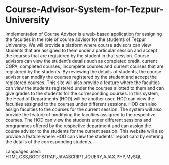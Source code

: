 # Course-Advisor-System-for-Tezpur-University

Implementation of Course Advisor is a web-based application for assigning the faculties in the role of course advisor for the students of Tezpur University. We will provide a platform where course advisors can view students that are assigned to them under a particular session and accept the courses that are registered by the student in that session. Course advisors can view the student’s details such as completed credit, current CGPA, completed courses, incomplete courses and current courses that are registered by the students. By reviewing the details of students, the course advisor can modify the courses registered by the student and accept the registered courses. This site will also provide a feature where the faculties can view the students registered under the courses allotted to them and can give grades to the students for the corresponding courses.
In this system, the Head of Departments (HOD) will be another user. HOD can view the faculties assigned to the courses under different sessions. HOD can also assign faculties to the courses for the current session. The system will also provide the feature of modifying the faculties assigned to the respective courses. The HOD can view the students under different sessions and programmes offered by the respective department and can assign the course advisor to the students for the current session. This website will also provide a feature where HOD can view the students’ report card by entering the details of the corresponding students.

Languages used: HTML.CSS,BOOTSTRAP,JAVASCRIPT,JQUERY,AJAX,PHP,MySQL
